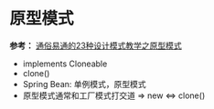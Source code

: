 # 原型模式

**参考：** [通俗易通的23种设计模式教学之原型模式](https://www.bilibili.com/video/BV1mc411h719?p=6)

- implements Cloneable
- clone()
- Spring Bean: 单例模式，原型模式
- 原型模式通常和工厂模式打交道 => new <=> clone()